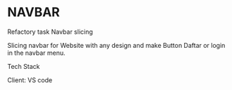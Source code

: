 # NAVBAR

Refactory task Navbar slicing

Slicing navbar for Website with any design and make Button Daftar or login in the navbar menu.

Tech Stack

Client: VS code
